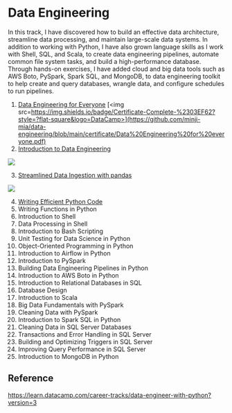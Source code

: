 # Data Engineering

In this track, I have discovered how to build an effective data architecture, streamline data processing, and maintain large-scale data systems. In addition to working with Python, I have also grown language skills as I work with Shell, SQL, and Scala, to create data engineering pipelines, automate common file system tasks, and build a high-performance database. Through hands-on exercises, I have added cloud and big data tools such as AWS Boto, PySpark, Spark SQL, and MongoDB, to data engineering toolkit to help create and query databases, wrangle data, and configure schedules to run pipelines. 

1. [Data Engineering for Everyone](https://github.com/minji-mia/data-engineering/tree/main/00%20Data%20Engineering%20for%20Everyone)
[<img src=https://img.shields.io/badge/Certificate-Complete-%2303EF62?style=?flat-square&logo=DataCamp>](https://github.com/minji-mia/data-engineering/blob/main/certificate/Data%20Engineering%20for%20everyone.pdf)
2. [Introduction to Data Engineering](https://github.com/minji-mia/data-engineering/tree/main/01%20Introduction%20to%20Data%20Engineering) 
<a href="https://github.com/minji-mia/data-engineering/blob/main/certificate/Introduction%20to%20Data%20Engineering.pdf" target="_blank">
<img src=https://img.shields.io/badge/Certificate-Complete-%2303EF62?style=flat-square&logo=DataCamp />
</a>

3. [Streamlined Data Ingestion with pandas](https://github.com/minji-mia/data-engineering/tree/main/02%20Streamlined%20Data%20Ingestion%20with%20pandas) 
<a href="https://github.com/minji-mia/data-engineering/blob/main/certificate/Streamlined%20Data%20Ingestion%20with%20pandas.pdf" target="_blank">
<img src=https://img.shields.io/badge/Certificate-Complete-%2303EF62?style=flat-square&logo=DataCamp />
</a> 

4. [Writing Efficient Python Code](https://github.com/minji-mia/data-engineering/tree/main/03%20Writing%20Efficient%20Python%20Code)
5. Writing Functions in Python
6. Introduction to Shell
7. Data Processing in Shell
8. Introduction to Bash Scripting
9. Unit Testing for Data Science in Python
10. Object-Oriented Programming in Python
11. Introduction to Airflow in Python
12. Introduction to PySpark
13. Building Data Engineering Pipelines in Python
14. Introduction to AWS Boto in Python
15. Introduction to Relational Databases in SQL
16. Database Design
17. Introduction to Scala
18. Big Data Fundamentals with PySpark
19. Cleaning Data with PySpark
20. Introduction to Spark SQL in Python
21. Cleaning Data in SQL Server Databases
22. Transactions and Error Handling in SQL Server
23. Building and Optimizing Triggers in SQL Server
24. Improving Query Performance in SQL Server
25. Introduction to MongoDB in Python
 

## Reference
https://learn.datacamp.com/career-tracks/data-engineer-with-python?version=3
